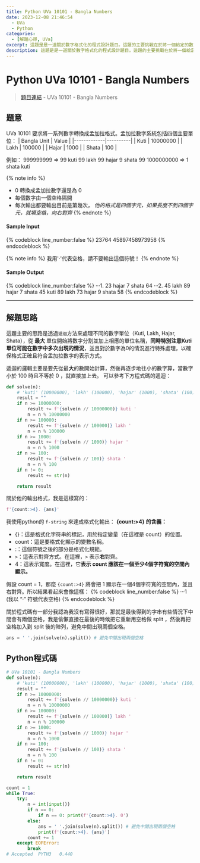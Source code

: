 ```yaml
---
title: Python UVa 10101 - Bangla Numbers
date: 2023-12-08 21:46:54
  - UVa
  - Python
categories:
  - [解題心得, UVa]
excerpt: 這題是是一道關於數字格式化的程式設計題目。這題的主要挑戰在於將一個給定的數字轉換成孟加拉的數字表示方式，這題是一個很好的練習，用於加強對數字格式化和遞迴方法的理解。 - Python UVa 10101 - Bangla Numbers 解題心得
description: 這題是是一道關於數字格式化的程式設計題目。這題的主要挑戰在於將一個給定的數字轉換成孟加拉的數字表示方式，這題是一個很好的練習，用於加強對數字格式化和遞迴方法的理解。 - Python UVa 10101 - Bangla Numbers 解題心得
---
```

# Python UVa 10101 - Bangla Numbers

>[題目連結](https://onlinejudge.org/index.php?option=onlinejudge&Itemid=8&category=13&page=show_problem&problem=1042) - UVa 10101 - Bangla Numbers


## 題意
UVa 10101 要求將一系列數字轉換成孟加拉格式。孟加拉數字系統包括四個主要單位：
| Bangla Unit | Value    |
|-------------|----------|
| Kuti        | 10000000 |
| Lakh        | 100000   |
| Hajar       | 1000     |
| Shata       | 100      |

例如：
999999999 => 99 kuti 99 lakh 99 hajar 9 shata 99
1000000000 => 1 shata kuti

{% note info %}
* 0 轉換成孟加拉數字還是為 0
* 每個數字由一個空格隔開
* 每次輸出都要輸出目前是第幾次， *他的格式是四個字元，如果長度不到四個字元，就填空格，向右對齊*
{% endnote %}

#### Sample Input 
{% codeblock line_number:false %}
23764
45897458973958
{% endcodeblock %}

{% note info %}
我用'·'代表空格，請不要輸出這個符號！
{% endnote %}
#### Sample Output 
{% codeblock line_number:false %}
···1. 23 hajar 7 shata 64
···2. 45 lakh 89 hajar 7 shata 45 kuti 89 lakh 73 hajar 9 shata 58
{% endcodeblock %}

---

## 解題思路
這題主要的思路是透過`遞迴`方法來處理不同的數字單位（Kuti, Lakh, Hajar, Shata），從 **最大** 單位開始將數字分割並加上相應的單位名稱，**同時特別注意Kuti單位可能在數字中多次出現的情況**，並且對於數字為0的情況進行特殊處理，以確保格式正確且符合孟加拉數字的表示方式。

遞迴的邏輯主要是要先從最**大**的數開始計算，然後再逐步地往小的數字算，當數字小於 100 時且不等於 0 ，就直接加上去。
可以參考下方程式碼的遞迴：
```python
def solve(n):
    # 'kuti' (10000000), 'lakh' (100000), 'hajar' (1000), 'shata' (100) 
    result = ""
    if n >= 10000000:
        result += f'{solve(n // 10000000)} kuti '
        n = n % 10000000
    if n >= 100000:
        result += f'{solve(n // 100000)} lakh '
        n = n % 100000
    if n >= 1000:
        result += f'{solve(n // 1000)} hajar '
        n = n % 1000
    if n >= 100:
        result += f'{solve(n // 100)} shata '
        n = n % 100
    if n != 0:
        result += str(n)

    return result
```

關於他的輸出格式，我是這樣寫的：
```python
f'{count:>4}. {ans}'
```
我使用python的 `f-string` 來達成格式化輸出：
**{count:>4} 的含義：**
* {}：這是格式化字符串的標記，用於指定變量（在這裡是 count）的位置。
* count：這是要格式化顯示的變數名稱。
* :：這個符號之後的部分是格式化規範。
* `>`：這表示對齊方式。在這裡，`>` 表示**右**對齊。
* 4：這表示寬度。在這裡，它**表示 count 應該在一個至少4個字符寬的空間內顯示。**

假設 count = 1，那麼 `{count:>4}` 將會把 1 顯示在一個4個字符寬的空間內，並且右對齊。所以結果看起來會像這樣：
{% codeblock line_number:false %}
···1 (我以 “·” 符號代表空格)
{% endcodeblock %}

關於程式碼有一部分我認為我沒有寫得很好，那就是最後得到的字串有些情況下中間會有兩個空格，我是偷懶直接在最後的時候把它重新用空格做 split ，然後再把空格加入到 split 後的陣列，避免中間出現兩個空格。
```python
ans = ' '.join(solve(n).split()) # 避免中間出現兩個空格
```

## Python程式碼
```python
# UVa 10101 - Bangla Numbers
def solve(n):
    # 'kuti' (10000000), 'lakh' (100000), 'hajar' (1000), 'shata' (100) 
    result = ""
    if n >= 10000000:
        result += f'{solve(n // 10000000)} kuti '
        n = n % 10000000
    if n >= 100000:
        result += f'{solve(n // 100000)} lakh '
        n = n % 100000
    if n >= 1000:
        result += f'{solve(n // 1000)} hajar '
        n = n % 1000
    if n >= 100:
        result += f'{solve(n // 100)} shata '
        n = n % 100
    if n != 0:
        result += str(n)

    return result

count = 1
while True:
    try:
        n = int(input())
        if n == 0: 
            if n == 0: print(f'{count:>4}. 0')
        else:
            ans = ' '.join(solve(n).split()) # 避免中間出現兩個空格
            print(f'{count:>4}. {ans}')
        count += 1
    except EOFError:
        break
# Accepted	PYTH3	0.440
```